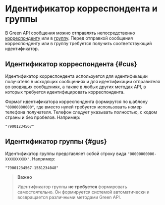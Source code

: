 # Идентификатор корреспондента и группы

В Green&nbsp;API сообщения можно отправлять непосредственно [корреспонденту](#cus) или в [группу](#gus).
Перед отправкой сообщения корреспонденту или в группу требуется получить соответствующий идентификатор.

## Идентификатор корреспондента {#cus}
Идентификатор корреспондента используется для идентификации получателя в исходящих сообщениях и для идентификации отправителя во входящих сообщениях, а также в любых других методах API, в которых требуется идентифицировать корреспондента.

Формат идентификатора корреспондента формирутся по шаблону `"00000000000"`, где вместо нулей требуется использовать номер телефона получателя. Телефон следует указывать полностью, с кодом страны и без пробелов. Например:

```
"79001234567"
```

## Идентификатор группы {#gus}
Идентификатор группы представляет собой строку вида `"00000000000-XXXXXXXXXX"`. Например:

```
"79001234567-1581234048"
```

> **Важно**
>
> Идентификатор группы **не требуется** формировать самостоятельно. Он формируется системой автоматически и возвращается различными методами Green&nbsp;API.
